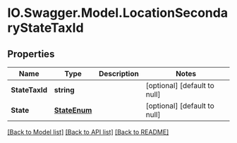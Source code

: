 # IO.Swagger.Model.LocationSecondaryStateTaxId
## Properties

Name | Type | Description | Notes
------------ | ------------- | ------------- | -------------
**StateTaxId** | **string** |  | [optional] [default to null]
**State** | [**StateEnum**](StateEnum.md) |  | [optional] [default to null]

[[Back to Model list]](../README.md#documentation-for-models) [[Back to API list]](../README.md#documentation-for-api-endpoints) [[Back to README]](../README.md)

